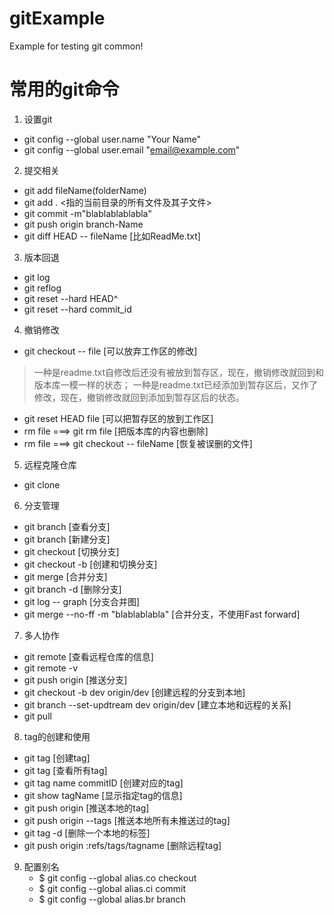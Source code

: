 # gitExample
Example for testing git common!
# 常用的git命令
1. 设置git
  * git config --global user.name  "Your Name"
  * git config --global user.email "email@example.com"

2. 提交相关
  * git add fileName(folderName)
  * git add .   <指的当前目录的所有文件及其子文件>
  * git commit -m"blablablablabla"
  * git push origin  branch-Name
  * git diff HEAD -- fileName  [比如ReadMe.txt]
  
3. 版本回退
  * git log
  * git reflog
  * git reset --hard HEAD^
  * git reset --hard commit_id
  
4. 撤销修改
  * git checkout -- file    [可以放弃工作区的修改]
  >一种是readme.txt自修改后还没有被放到暂存区，现在，撤销修改就回到和版本库一模一样的状态；
  >一种是readme.txt已经添加到暂存区后，又作了修改，现在，撤销修改就回到添加到暂存区后的状态。
  * git reset HEAD file     [可以把暂存区的放到工作区]
  * rm file  ===>   git rm  file   [把版本库的内容也删除]
  * rm file  ===>   git checkout -- fileName  [恢复被误删的文件]
  
5. 远程克隆仓库
  * git clone
  
6. 分支管理
  * git branch   [查看分支]
  * git branch <name>  [新建分支]
  * git checkout <name>  [切换分支]
  * git checkout -b <name>  [创建和切换分支]
  * git merge <name>  [合并分支]
  * git branch -d <name> [删除分支]
  * git log -- graph [分支合并图]
  * git merge --no-ff -m "blablablabla" <name>   [合并分支，不使用Fast forward]
  
 7. 多人协作
   * git remote [查看远程仓库的信息]
   * git remote -v
   * git push origin <name>   [推送分支]
   * git checkout -b dev origin/dev  [创建远程的分支到本地]
   * git branch --set-updtream dev origin/dev  [建立本地和远程的关系]
   * git pull
   
 8. tag的创建和使用
   * git tag <name>  [创建tag]
   * git tag  [查看所有tag]
   * git tag name commitID  [创建对应的tag]
   * git show tagName [显示指定tag的信息]
   * git push origin <tagName>   [推送本地的tag]
   * git push origin --tags [推送本地所有未推送过的tag]
   * git tag -d <tagname>   [删除一个本地的标签]
   * git push origin :refs/tags/tagname  [删除远程tag]
   
9. 配置别名
   * $ git config --global alias.co checkout
   * $ git config --global alias.ci commit
   * $ git config --global alias.br branch




